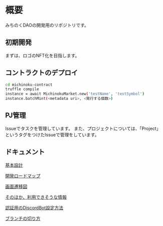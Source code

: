 # 概要

みちのくDAOの開発用のリポジトリです。

## 初期開発

まずは、ロゴのNFT化を目指します。

## コントラクトのデプロイ

```sh
cd michinoku-contract
truffle compile
instance = await MichinokuMarket.new('testName', 'testSymbol')
instance.batchMint(<metadata uri>, <発行する個数>)
```

## PJ管理

Issueでタスクを管理しています。
また、プロジェクトについては、「Project」というタグをつけたIssueで管理をしています。

## ドキュメント

[基本設計](./docs/basic_design.md)

[開発ロードマップ](./docs/development_process.md)

[画面遷移図](./docs/UI/画面遷移図.png)

[そのほか、利用できそうな情報](./docs/learn)

[認証用のDiscordBot設定方法](./docs/procedure/DiscordとNFT連携.md)

[ブランチの切り方](./docs/branch_management.md)

